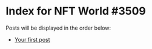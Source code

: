 # Index for NFT World #3509
Posts will be displayed in the order below:

- [Your first post](./001-first.md)

